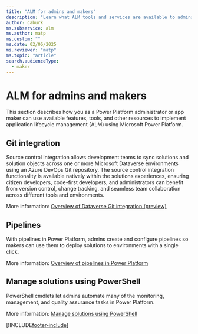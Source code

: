 ```yaml
---
title: "ALM for admins and makers"
description: "Learn what ALM tools and services are available to admins when creating and publishing solutions."
author: caburk
ms.subservice: alm
ms.author: matp
ms.custom: ""
ms.date: 02/06/2025
ms.reviewer: "matp"
ms.topic: "article"
search.audienceType: 
  - maker
---
```

# ALM for admins and makers

This section describes how you as a Power Platform administrator or app maker can use available features, tools, and other resources to implement application lifecycle management (ALM) using Microsoft Power Platform.

## Git integration

Source control integration allows development teams to sync solutions and solution objects across one or more Microsoft Dataverse environments using an Azure DevOps Git repository. The source control integration functionality is available natively within the solutions experiences, ensuring citizen developers, code-first developers, and administrators can benefit from version control, change tracking, and seamless team collaboration across different tools and environments.

More information: [Overview of Dataverse Git integration (preview)](git-integration/overview.md)

## Pipelines

With pipelines in Power Platform, admins create and configure pipelines so makers can use them to deploy solutions to environments with a single click.

More information: [Overview of pipelines in Power Platform](pipelines.md)

## Manage solutions using PowerShell

PowerShell cmdlets let admins automate many of the monitoring, management, and quality assurance tasks in Power Platform. 

More information: [Manage solutions using PowerShell](powershell-api.md)

[!INCLUDE[footer-include](../includes/footer-banner.md)]
